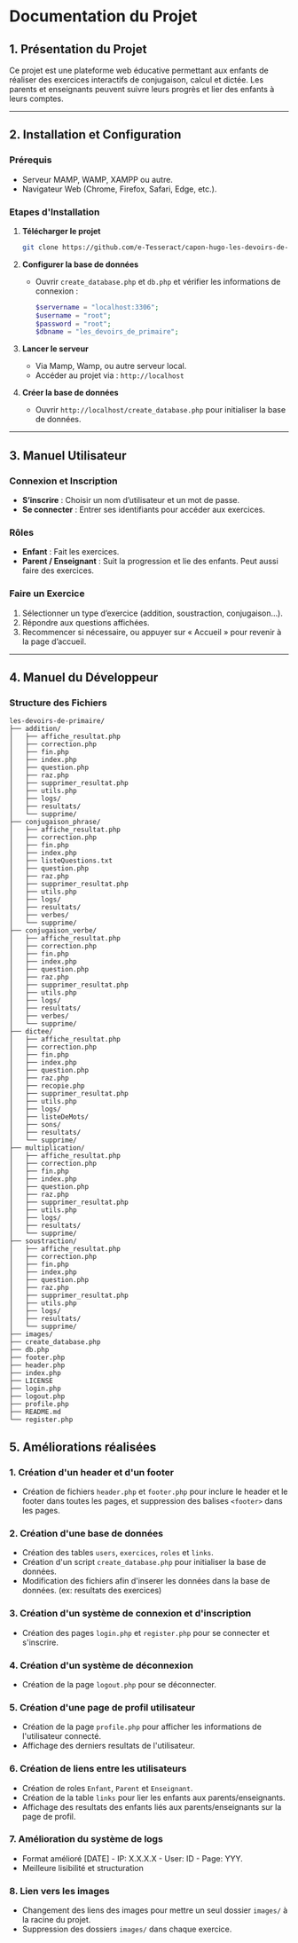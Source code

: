 # Documentation du Projet

## 1. Présentation du Projet
Ce projet est une plateforme web éducative permettant aux enfants de réaliser des exercices interactifs de conjugaison, calcul et dictée. Les parents et enseignants peuvent suivre leurs progrès et lier des enfants à leurs comptes.

---

## 2. Installation et Configuration

### Prérequis
- Serveur MAMP, WAMP, XAMPP ou autre.
- Navigateur Web (Chrome, Firefox, Safari, Edge, etc.).

### Etapes d'Installation
1. **Télécharger le projet**
    ```sh
    git clone https://github.com/e-Tesseract/capon-hugo-les-devoirs-de-primaire.git
    ```

2. **Configurer la base de données**
    - Ouvrir `create_database.php` et `db.php` et vérifier les informations de connexion :
      ```php
      $servername = "localhost:3306";
      $username = "root";
      $password = "root";
      $dbname = "les_devoirs_de_primaire";
      ```

3. **Lancer le serveur**
    - Via Mamp, Wamp, ou autre serveur local.
    - Accéder au projet via : `http://localhost`

4. **Créer la base de données**
    - Ouvrir `http://localhost/create_database.php` pour initialiser la base de données.

---

## 3. Manuel Utilisateur

### Connexion et Inscription
- **S’inscrire** : Choisir un nom d’utilisateur et un mot de passe.
- **Se connecter** : Entrer ses identifiants pour accéder aux exercices.

### Rôles
- **Enfant** : Fait les exercices.
- **Parent / Enseignant** : Suit la progression et lie des enfants. Peut aussi faire des exercices.

### Faire un Exercice
1. Sélectionner un type d’exercice (addition, soustraction, conjugaison…).
2. Répondre aux questions affichées.
3. Recommencer si nécessaire, ou appuyer sur « Accueil » pour revenir à la page d’accueil.

---

## 4. Manuel du Développeur

### Structure des Fichiers
```
les-devoirs-de-primaire/
├── addition/
│   ├── affiche_resultat.php
│   ├── correction.php
│   ├── fin.php
│   ├── index.php
│   ├── question.php
│   ├── raz.php
│   ├── supprimer_resultat.php
│   ├── utils.php
│   ├── logs/
│   ├── resultats/
│   └── supprime/
├── conjugaison_phrase/
│   ├── affiche_resultat.php
│   ├── correction.php
│   ├── fin.php
│   ├── index.php
│   ├── listeQuestions.txt
│   ├── question.php
│   ├── raz.php
│   ├── supprimer_resultat.php
│   ├── utils.php
│   ├── logs/
│   ├── resultats/
│   ├── verbes/
│   └── supprime/
├── conjugaison_verbe/
│   ├── affiche_resultat.php
│   ├── correction.php
│   ├── fin.php
│   ├── index.php
│   ├── question.php
│   ├── raz.php
│   ├── supprimer_resultat.php
│   ├── utils.php
│   ├── logs/
│   ├── resultats/
│   ├── verbes/
│   └── supprime/
├── dictee/
│   ├── affiche_resultat.php
│   ├── correction.php
│   ├── fin.php
│   ├── index.php
│   ├── question.php
│   ├── raz.php
│   ├── recopie.php
│   ├── supprimer_resultat.php
│   ├── utils.php
│   ├── logs/
│   ├── listeDeMots/
│   ├── sons/
│   ├── resultats/
│   └── supprime/
├── multiplication/
│   ├── affiche_resultat.php
│   ├── correction.php
│   ├── fin.php
│   ├── index.php
│   ├── question.php
│   ├── raz.php
│   ├── supprimer_resultat.php
│   ├── utils.php
│   ├── logs/
│   ├── resultats/
│   └── supprime/
├── soustraction/
│   ├── affiche_resultat.php
│   ├── correction.php
│   ├── fin.php
│   ├── index.php
│   ├── question.php
│   ├── raz.php
│   ├── supprimer_resultat.php
│   ├── utils.php
│   ├── logs/
│   ├── resultats/
│   └── supprime/
├── images/
├── create_database.php
├── db.php
├── footer.php
├── header.php
├── index.php
├── LICENSE
├── login.php
├── logout.php
├── profile.php
├── README.md
└── register.php
```


## 5. Améliorations réalisées

### 1. Création d'un header et d'un footer
- Création de fichiers `header.php` et `footer.php` pour inclure le header et le footer dans toutes les pages, et suppression des balises `<footer>` dans les pages.

### 2. Création d'une base de données
- Création des tables `users`, `exercices`, `roles` et `links`.
- Création d'un script `create_database.php` pour initialiser la base de données.
- Modification des fichiers afin d'inserer les données dans la base de données. (ex: resultats des exercices)

### 3. Création d'un système de connexion et d'inscription
- Création des pages `login.php` et `register.php` pour se connecter et s'inscrire.

### 4. Création d'un système de déconnexion
- Création de la page `logout.php` pour se déconnecter.

### 5. Création d'une page de profil utilisateur
- Création de la page `profile.php` pour afficher les informations de l'utilisateur connecté.
- Affichage des derniers resultats de l'utilisateur.

### 6. Création de liens entre les utilisateurs
- Création de roles `Enfant`, `Parent` et `Enseignant`.
- Création de la table `links` pour lier les enfants aux parents/enseignants.
- Affichage des resultats des enfants liés aux parents/enseignants sur la page de profil.

### 7. Amélioration du système de logs
- Format amélioré [DATE] - IP: X.X.X.X - User: ID - Page: YYY.
- Meilleure lisibilité et structuration

### 8. Lien vers les images
- Changement des liens des images pour mettre un seul dossier `images/` à la racine du projet.
- Suppression des dossiers `images/` dans chaque exercice.
